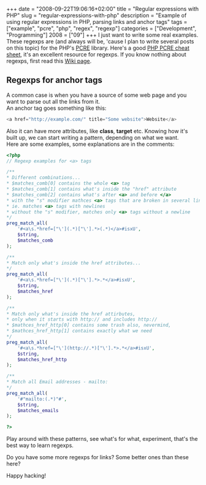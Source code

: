 +++
date = "2008-09-22T19:06:16+02:00"
title = "Regular expressions with PHP"
slug = "regular-expressions-with-php"
description = "Example of using regular expressions in PHP, parsing links and anchor tags"
tags = ["example", "pcre", "php", "regex", "regexp"]
categories = ["Development", "Programming"]
2008 = ["09"]
+++
I just want to write some real examples. These regexps are (and always will be, 'cause I plan to write several posts on this topic) for the PHP's <a href="http://www.php.net/manual/en/book.pcre.php" target="_blank">PCRE</a> library. Here's a good <a href="http://www.phpguru.org/downloads/PCRE%20Cheat%20Sheet/PHP%20PCRE%20Cheat%20Sheet.pdf" target="_blank">PHP PCRE cheat sheet</a>, it's an excellent resource for regexps. If you know nothing about regexps, first read this <a href="http://en.wikipedia.org/wiki/Regular_expression">Wiki page</a>.

<h2>Regexps for anchor tags</h2>

A common case is when you have a source of some web page and you want to parse out all the links from it.<br />
An anchor tag goes something like this:

``` php
<a href="http://example.com/" title="Some website">Website</a>
```

Also it can have more attributes, like <b>class</b>, <b>target</b> etc. Knowing how it's built up, we can start writing a pattern, depending on what we want.<br />
Here are some examples, some explanations are in the comments:

``` php
<?php
// Regexp examples for <a> tags

/**
* Different combinations...
* $matches_comb[0] contains the whole <a> tag
* $matches_comb[1] contains what's inside the "href" attribute
* $matches_comb[2] contains what's after <a> and before </a>
* with the "s" modifier mathces <a> tags that are broken in several lines,
* ie. matches <a> tags with newlines
* without the "s" modifier, matches only <a> tags without a newline
*/
preg_match_all(
    '#<a\s.*href=["\'](.*)["\'].*>(.*)</a>#isxU',
    $string,
    $matches_comb
);

/**
* Match only what's inside the href attributes...
*/
preg_match_all(
    '#<a\s.*href=["\'](.*)["\'].*>.*</a>#isxU',
    $string,
    $matches_href
);

/**
* Match only what's inside the href attirbutes,
* only when it starts with http:// and includes http://
* $mathces_href_http[0] contains some trash also, nevermind,
* $mathces_href_http[1] contains exactly what we need
*/
preg_match_all(
    '#<a\s.*href=["\'](http://.*)["\'].*>.*</a>#isxU',
    $string,
    $matches_href_http
);

/**
* Match all Email addresses - mailto:
*/
preg_match_all(
    '#"mailto:(.*)"#',
    $string,
    $matches_emails
);

?>
```

Play around with these patterns, see what's for what, experiment, that's the best way to learn regexps.

Do you have some more regexps for links? Some better ones than these here?

Happy hacking!
